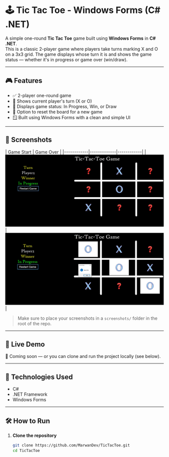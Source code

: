 # 🕹️ Tic Tac Toe - Windows Forms (C# .NET)

A simple one-round **Tic Tac Toe** game built using **Windows Forms** in **C# .NET**.  
This is a classic 2-player game where players take turns marking X and O on a 3x3 grid. The game displays whose turn it is and shows the game status — whether it's in progress or game over (win/draw).

---

## 🎮 Features

- ✅ 2-player one-round game
- 👤 Shows current player's turn (X or O)
- 🧠 Displays game status: In Progress, Win, or Draw
- 🧹 Option to reset the board for a new game
- 🪟 Built using Windows Forms with a clean and simple UI

---

## 📸 Screenshots

| Game Start | Game Over |
|------------|-------------|------------|
| ![Start](Screenshots/Start.JPG) | ![Game Over](Screenshots/GameOver.JPG) |

> Make sure to place your screenshots in a `screenshots/` folder in the root of the repo.

---

## 🚀 Live Demo

🔗 Coming soon — or you can clone and run the project locally (see below).

---

## 🧰 Technologies Used

- C#
- .NET Framework
- Windows Forms

---

## 🛠️ How to Run

1. **Clone the repository**
   ```bash
   git clone https://github.com/MarwanDev/TicTacToe.git
   cd TicTacToe
